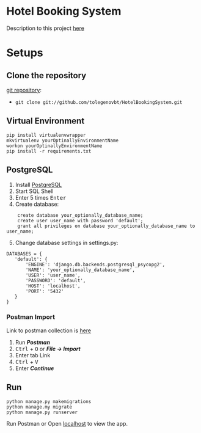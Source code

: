 # Hotel Booking System

Description to this project [here](https://github.com/tolegenovbt/HotelBookingSystem/)
   
   
# Setups


## Clone the repository

[git repository](https://github.com/tolegenovbt/HotelBookingSystem/):
 * `git clone git://github.com/tolegenovbt/HotelBookingSystem.git`

## Virtual Environment
```
pip install virtualenvwrapper
mkvirtualenv yourOptinallyEnvironmentName
workon yourOptinallyEnvironmentName
pip install -r requirements.txt
```

## PostgreSQL

1. Install [PostgreSQL](https://www.postgresql.org/download/)
2. Start SQL Shell
3. Enter 5 times <kbd>Enter</kbd>
4. Create database:
```
    create database your_optionally_database_name;
    create user user_name with password 'default';
    grant all privileges on database your_optionally_database_name to user_name;
```
5. Change database settings in settings.py:
 ```
DATABASES = {
    'default': {
        'ENGINE': 'django.db.backends.postgresql_psycopg2',
        'NAME': 'your_optionally_database_name',
        'USER': 'user_name',
        'PASSWORD': 'default',
        'HOST': 'localhost',
        'PORT': '5432'
    }
}
 ```


### Postman Import

Link to postman collection is [here](https://www.getpostman.com/collections/e6e8a607e899ae5d61b7)

1. Run ***Postman***
2. <kbd>Ctrl</kbd> + <kbd>O</kbd> or ***File -> Import***
3. Enter tab Link
4. <kbd>Ctrl</kbd> + <kbd>V</kbd> 
5. Enter ***Continue***

## Run

```
python manage.py makemigrations
python manage.my migrate
python manage.py runserver
```
Run Postman or Open [localhost](http://localhost:8000) to view the app.

